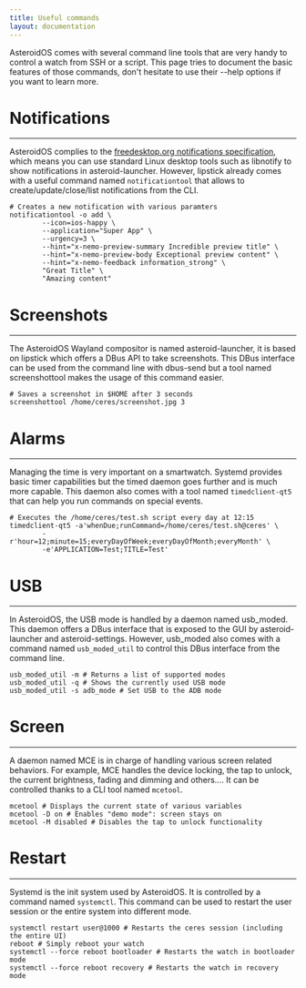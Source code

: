 ```yaml
---
title: Useful commands
layout: documentation
---
```


AsteroidOS comes with several command line tools that are very handy to control a watch from SSH or a script. This page tries to document the basic features of those commands, don't hesitate to use their --help options if you want to learn more.

# Notifications

---

AsteroidOS complies to the [freedesktop.org notifications specification](https://people.gnome.org/~mccann/docs/notification-spec/notification-spec-latest.html), which means you can use standard Linux desktop tools such as libnotify to show notifications in asteroid-launcher. However, lipstick already comes with a useful command named `notificationtool` that allows to create/update/close/list notifications from the CLI.

```
# Creates a new notification with various paramters
notificationtool -o add \
        --icon=ios-happy \
        --application="Super App" \
        --urgency=3 \
        --hint="x-nemo-preview-summary Incredible preview title" \
        --hint="x-nemo-preview-body Exceptional preview content" \
        --hint="x-nemo-feedback information_strong" \
        "Great Title" \
        "Amazing content"
```

# Screenshots

---

The AsteroidOS Wayland compositor is named asteroid-launcher, it is based on lipstick which offers a DBus API to take screenshots. This DBus interface can be used from the command line with dbus-send but a tool named screenshottool makes the usage of this command easier.

```
# Saves a screenshot in $HOME after 3 seconds
screenshottool /home/ceres/screenshot.jpg 3
```

# Alarms

---

Managing the time is very important on a smartwatch. Systemd provides basic timer capabilities but the timed daemon goes further and is much more capable. This daemon also comes with a tool named `timedclient-qt5` that can help you run commands on special events.

```
# Executes the /home/ceres/test.sh script every day at 12:15
timedclient-qt5 -a'whenDue;runCommand=/home/ceres/test.sh@ceres' \
        -r'hour=12;minute=15;everyDayOfWeek;everyDayOfMonth;everyMonth' \
        -e'APPLICATION=Test;TITLE=Test'
```

# USB

---

In AsteroidOS, the USB mode is handled by a daemon named usb_moded. This daemon offers a DBus interface that is exposed to the GUI by asteroid-launcher and asteroid-settings. However, usb_moded also comes with a command named `usb_moded_util` to control this DBus interface from the command line.

```
usb_moded_util -m # Returns a list of supported modes
usb_moded_util -q # Shows the currently used USB mode
usb_moded_util -s adb_mode # Set USB to the ADB mode
```

# Screen

---

A daemon named MCE is in charge of handling various screen related behaviors. For example, MCE handles the device locking, the tap to unlock, the current brightness, fading and dimming and others.... It can be controlled thanks to a CLI tool named `mcetool`.

```
mcetool # Displays the current state of various variables
mcetool -D on # Enables "demo mode": screen stays on
mcetool -M disabled # Disables the tap to unlock functionality
```

# Restart

---

Systemd is the init system used by AsteroidOS. It is controlled by a command named `systemctl`. This command can be used to restart the user session or the entire system into different mode.

```
systemctl restart user@1000 # Restarts the ceres session (including the entire UI)
reboot # Simply reboot your watch
systemctl --force reboot bootloader # Restarts the watch in bootloader mode
systemctl --force reboot recovery # Restarts the watch in recovery mode
```
